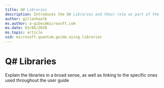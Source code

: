 ```yaml
---
title: Q# Libraries
description: Introduces the Q# Libraries and their role as part of the QDK.
author: gillenhaalb
ms.author: a-gibec@microsoft.com
ms.date: 03/05/2020
ms.topic: article
uid: microsoft.quantum.guide.using.libraries
---
```


# Q# Libraries

Explain the libraries in a broad sense, as well as linking to the specific ones used throughout the user guide
